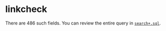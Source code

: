 # linkcheck

There are 486 such fields.  You can review the entire query in
[`search+.sql`](https://raw.githubusercontent.com/brimdata/super/refs/heads/main/scripts/super-cmd-perf/queries/search%2B.sql).

